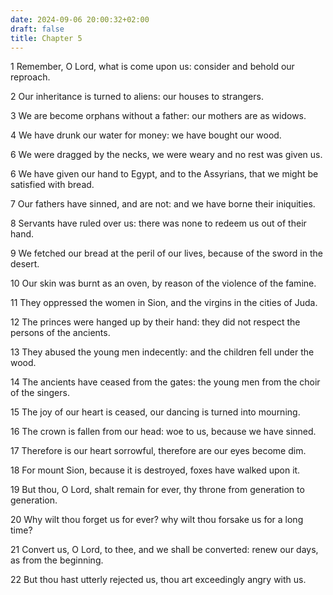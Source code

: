 ```yaml
---
date: 2024-09-06 20:00:32+02:00
draft: false
title: Chapter 5
---
```




1 Remember, O Lord, what is come upon us: consider and behold our reproach.

2 Our inheritance is turned to aliens: our houses to strangers.

3 We are become orphans without a father: our mothers are as widows.

4 We have drunk our water for money: we have bought our wood.

6 We were dragged by the necks, we were weary and no rest was given us.

6 We have given our hand to Egypt, and to the Assyrians, that we might be satisfied with bread.

7 Our fathers have sinned, and are not: and we have borne their iniquities.

8 Servants have ruled over us: there was none to redeem us out of their hand.

9 We fetched our bread at the peril of our lives, because of the sword in the desert.

10 Our skin was burnt as an oven, by reason of the violence of the famine.

11 They oppressed the women in Sion, and the virgins in the cities of Juda.

12 The princes were hanged up by their hand: they did not respect the persons of the ancients.

13 They abused the young men indecently: and the children fell under the wood.

14 The ancients have ceased from the gates: the young men from the choir of the singers.

15 The joy of our heart is ceased, our dancing is turned into mourning.

16 The crown is fallen from our head: woe to us, because we have sinned.

17 Therefore is our heart sorrowful, therefore are our eyes become dim.

18 For mount Sion, because it is destroyed, foxes have walked upon it.

19 But thou, O Lord, shalt remain for ever, thy throne from generation to generation.

20 Why wilt thou forget us for ever? why wilt thou forsake us for a long time?

21 Convert us, O Lord, to thee, and we shall be converted: renew our days, as from the beginning.

22 But thou hast utterly rejected us, thou art exceedingly angry with us.

